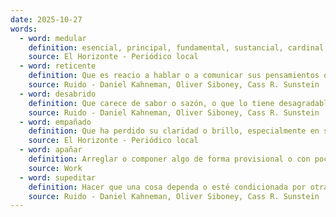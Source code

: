 ```yaml
---
date: 2025-10-27
words:
  - word: medular
    definition: esencial, principal, fundamental, sustancial, cardinal
    source: El Horizonte - Periódico local
  - word: reticente
    definition: Que es reacio a hablar o a comunicar sus pensamientos o sentimientos.
    source: Ruido - Daniel Kahneman, Oliver Siboney, Cass R. Sunstein
  - word: desabrido
    definition: Que carece de sabor o sazón, o que lo tiene desagradable. También, que es áspero o desagradable en el trato.
    source: Ruido - Daniel Kahneman, Oliver Siboney, Cass R. Sunstein
  - word: empañado
    definition: Que ha perdido su claridad o brillo, especialmente en sentido figurado, refiriéndose a la reputación, la imagen o el estado de ánimo.
    source: El Horizonte - Periódico local
  - word: apañar
    definition: Arreglar o componer algo de forma provisional o con pocos medios.
    source: Work
  - word: supeditar
    definition: Hacer que una cosa dependa o esté condicionada por otra.
    source: Ruido - Daniel Kahneman, Oliver Siboney, Cass R. Sunstein 
---
```

